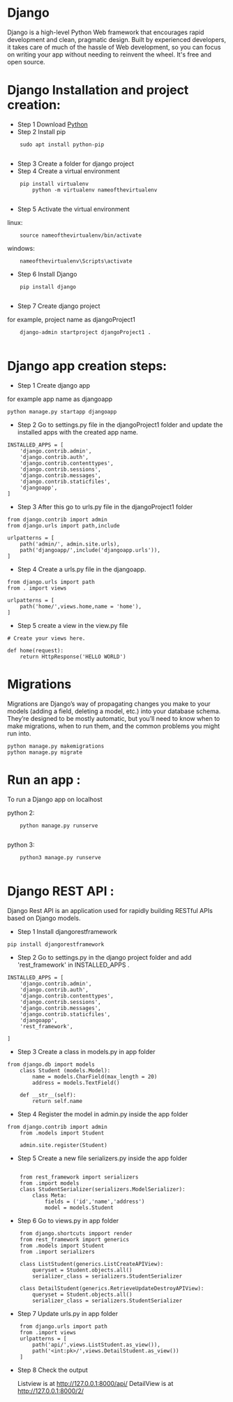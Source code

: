 # Django
Django is a high-level Python Web framework that encourages rapid development and clean, pragmatic design. Built by experienced developers, it takes care of much of the hassle of Web development, so you can focus on writing your app without needing to reinvent the wheel. It's free and open source. 

# Django Installation and project creation:

- Step 1 Download [Python](https://www.python.org/downloads/)
- Step 2 Install pip



```
  	sudo apt install python-pip
	
```



    
- Step 3  Create a folder for django project
- Step 4  Create a virtual environment



```
  	pip install virtualenv
        python -m virtualenv nameofthevirtualenv
	
```

- Step 5  Activate the virtual environment


linux:

```
	source nameofthevirtualenv/bin/activate

```
windows:

```
	nameofthevirtualenv\Scripts\activate

```
- Step 6  Install Django


```
  	pip install django
	
```


- Step 7  Create django project

for example, project name as djangoProject1

```
  	django-admin startproject djangoProject1 .
	
```


# Django app creation steps:
- Step 1  Create django app 

for example app name as djangoapp
```
python manage.py startapp djangoapp
```
- Step 2  Go to settings.py file in the djangoProject1 folder and update the installed apps with the created app name.

```
INSTALLED_APPS = [
    'django.contrib.admin',
    'django.contrib.auth',
    'django.contrib.contenttypes',
    'django.contrib.sessions',
    'django.contrib.messages',
    'django.contrib.staticfiles',
    'djangoapp',
]

```
- Step 3 After this go to urls.py file in the djangoProject1 folder

```
from django.contrib import admin
from django.urls import path,include

urlpatterns = [
    path('admin/', admin.site.urls),
    path('djangoapp/',include('djangoapp.urls')),
]
```
- Step 4 Create a urls.py file in the djangoapp.

```
from django.urls import path
from . import views

urlpatterns = [
    path('home/',views.home,name = 'home'),
]
```

- Step 5 create a view in the view.py file 


```
# Create your views here.

def home(request):
	return HttpResponse('HELLO WORLD')

```
# Migrations

Migrations are Django’s way of propagating changes you make to your models (adding a field, deleting a model, etc.) into your database schema. They’re designed to be mostly automatic, but you’ll need to know when to make migrations, when to run them, and the common problems you might run into.


```
python manage.py makemigrations
python manage.py migrate

```

# Run an app :
To run a Django app on localhost

  python 2:

```
  	python manage.py runserve
	
```

   python 3:
```
  	python3 manage.py runserve
	
```
# Django REST API :

Django Rest API  is an application used for rapidly building RESTful APIs based on Django models.


- Step 1 Install djangorestframework

```
pip install djangorestframework
```

- Step 2 Go to settings.py in the django project folder and add 'rest_framework' in INSTALLED_APPS .

```
INSTALLED_APPS = [
    'django.contrib.admin',
    'django.contrib.auth',
    'django.contrib.contenttypes',
    'django.contrib.sessions',
    'django.contrib.messages',
    'django.contrib.staticfiles',
    'djangoapp',
    'rest_framework',

]
```
- Step 3 Create a class in models.py in app folder

```
from django.db import models
    class Student (models.Model):
        name = models.CharField(max_length = 20)
        address = models.TextField()

    def __str__(self):
        return self.name
```
- Step 4 Register the model in admin.py inside the app folder
```
from django.contrib import admin
    from .models import Student
    
    admin.site.register(Student)
```
- Step 5 Create a new file serializers.py inside the app folder
```
 
    from rest_framework import serializers
    from .import models
    class StudentSerializer(serializers.ModelSerializer):
        class Meta:
            fields = ('id','name','address')
            model = models.Student
```
- Step 6 Go to views.py in app folder 
```
    from django.shortcuts impport render
    from rest_framework import generics
    from .models import Student
    from .import serializers
    
    class ListStudent(generics.ListCreateAPIView):
        queryset = Student.objects.all()
        serializer_class = serializers.StudentSerializer

    class DetailStudent(generics.RetrieveUpdateDestroyAPIView):
        queryset = Student.objects.all()
        serializer_class = serializers.StudentSerializer
```
- Step 7 Update urls.py in app folder
```
    from django.urls import path
    from .import views
    urlpatterns = [
        path('api/',views.ListStudent.as_view()),
        path('<int:pk>/',views.DetailStudent.as_view())
    ]
```
- Step 8  Check the output

    Listview is at http://127.0.0.1:8000/api/
    DetailView is at http://127.0.0.1:8000/2/
